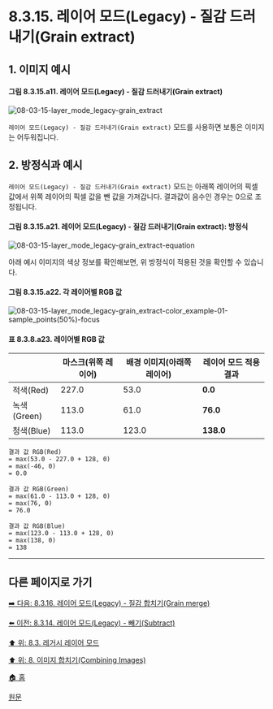 # 8.3.15. 레이어 모드(Legacy) - 질감 드러내기(Grain extract)
## 1. 이미지 예시
#### 그림 8.3.15.a11. 레이어 모드(Legacy) - 질감 드러내기(Grain extract)
![08-03-15-layer_mode_legacy-grain_extract](https://github.com/wonder13662/gimp/assets/15767104/961b7562-a7ad-45d1-8c1b-0a1386f2c36c)

`레이어 모드(Legacy) - 질감 드러내기(Grain extract)` 모드를 사용하면 보통은 이미지는 어두워집니다. 

## 2. 방정식과 예시
`레이어 모드(Legacy) - 질감 드러내기(Grain extract)` 모드는 아래쪽 레이어의 픽셀 값에서 위쪽 레이어의 픽셀 값을 뺀 값을 가져갑니다. 결과값이 음수인 경우는 0으로 조정됩니다.

#### 그림 8.3.15.a21. 레이어 모드(Legacy) - 질감 드러내기(Grain extract): 방정식
![08-03-15-layer_mode_legacy-grain_extract-equation](https://github.com/wonder13662/gimp/assets/15767104/a689a84f-7e71-4014-b60b-4a5131cccf0e)

아래 예시 이미지의 색상 정보를 확인해보면, 위 방정식이 적용된 것을 확인할 수 있습니다.

#### 그림 8.3.15.a22. 각 레이어별 RGB 값
![08-03-15-layer_mode_legacy-grain_extract-color_example-01-sample_points(50%)-focus](https://github.com/wonder13662/gimp/assets/15767104/5dfd2725-fb24-4d12-bbd3-44efcda1aa1e)

#### 표 8.3.8.a23. 레이어별 RGB 값

||마스크(위쪽 레이어)|배경 이미지(아래쪽 레이어)|레이어 모드 적용 결과|
|---|---|---|---|
|적색(Red)|227.0|53.0|**0.0**|
|녹색(Green)|113.0|61.0|**76.0**|
|청색(Blue)|113.0|123.0|**138.0**|

```
결과 값 RGB(Red)
= max(53.0 - 227.0 + 128, 0)
= max(-46, 0)
= 0.0

결과 값 RGB(Green)
= max(61.0 - 113.0 + 128, 0)
= max(76, 0)
= 76.0

결과 값 RGB(Blue)
= max(123.0 - 113.0 + 128, 0)
= max(138, 0)
= 138
```

***

## 다른 페이지로 가기
[➡️ 다음: 8.3.16. 레이어 모드(Legacy) - 질감 합치기(Grain merge)](./08-03-legacy-layer-modesx-16-inversion_layer_mode-grain_merge.md)

[⬅️ 이전: 8.3.14. 레이어 모드(Legacy) - 빼기(Subtract)](./08-03-legacy-layer-modesx-14-inversion_layer_mode-subtract.md)

[⬆️ 위: 8.3. 레거시 레이어 모드](./08-03-legacy-layer-modes.md)

[⬆️ 위: 8. 이미지 합치기(Combining Images)](./08-00-combining-images.md)

[🏠 홈](./00-home.md)

[원문](https://docs.gimp.org/2.10/ko/gimp-concepts-layer-modes-legacy.html)